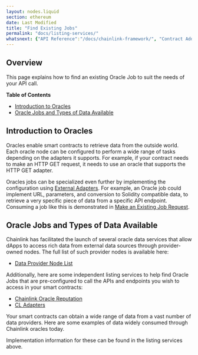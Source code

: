 ```yaml
---
layout: nodes.liquid
section: ethereum
date: Last Modified
title: "Find Existing Jobs"
permalink: "docs/listing-services/"
whatsnext: {"API Reference":"/docs/chainlink-framework/", "Contract Addresses":"/docs/decentralized-oracles-ethereum-mainnet/"}
---
```


## Overview

This page explains how to find an existing Oracle Job to suit the needs of your API call.

**Table of Contents**
+ [Introduction to Oracles](#introduction-to-oracles)
+ [Oracle Jobs and Types of Data Available](#oracle-jobs-and-types-of-data-available)

## Introduction to Oracles

Oracles enable smart contracts to retrieve data from the outside world. Each oracle node can be configured to perform a wide range of tasks depending on the adapters it supports. For example, if your contract needs to make an HTTP GET request, it needs to use an oracle that supports the HTTP GET adapter.

Oracles jobs can be specialized even further by implementing the configuration using [External Adapters](../developers/). For example, an Oracle job could implement URL, parameters, and conversion to Solidity compatible data, to retrieve a very specific piece of data from a specific API endpoint. Consuming a job like this is demonstrated in [Make an Existing Job Request](../existing-job-request/).

## Oracle Jobs and Types of Data Available

Chainlink has facilitated the launch of several oracle data services that allow dApps to access rich data from external data sources through provider-owned nodes. The full list of such provider nodes is available here:

* [Data Provider Node List](../data-provider-nodes/#data-provider-nodes-list)

Additionally, here are some independent listing services to help find Oracle Jobs that are pre-configured to call the APIs and endpoints you wish to access in your smart contracts:

* [Chainlink Oracle Reputation](https://reputation.link/)
* [CL Adapters](https://chainlinkadapters.com/)

Your smart contracts can obtain a wide range of data from a vast number of data providers. Here are some examples of data widely consumed through Chainlink oracles today.

Implementation information for these can be found in the listing services above.
